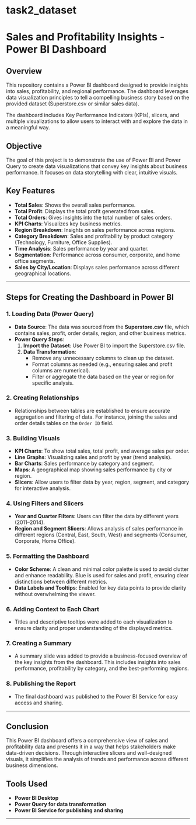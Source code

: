 # task2_dataset
# Sales and Profitability Insights - Power BI Dashboard

## Overview
This repository contains a Power BI dashboard designed to provide insights into sales, profitability, and regional performance. The dashboard leverages data visualization principles to tell a compelling business story based on the provided dataset (Superstore.csv or similar sales data).

The dashboard includes Key Performance Indicators (KPIs), slicers, and multiple visualizations to allow users to interact with and explore the data in a meaningful way.

## Objective
The goal of this project is to demonstrate the use of Power BI and Power Query to create data visualizations that convey key insights about business performance. It focuses on data storytelling with clear, intuitive visuals.

## Key Features
- **Total Sales**: Shows the overall sales performance.
- **Total Profit**: Displays the total profit generated from sales.
- **Total Orders**: Gives insights into the total number of sales orders.
- **KPI Charts**: Visualizes key business metrics.
- **Region Breakdown**: Insights on sales performance across regions.
- **Category Breakdown**: Sales and profitability by product category (Technology, Furniture, Office Supplies).
- **Time Analysis**: Sales performance by year and quarter.
- **Segmentation**: Performance across consumer, corporate, and home office segments.
- **Sales by City/Location**: Displays sales performance across different geographical locations.

---

## Steps for Creating the Dashboard in Power BI

### 1. **Loading Data (Power Query)**
   - **Data Source**: The data was sourced from the **Superstore.csv** file, which contains sales, profit, order details, region, and other business metrics.
   - **Power Query Steps**:
     1. **Import the Dataset**: Use Power BI to import the Superstore.csv file.
     2. **Data Transformation**:
        - Remove any unnecessary columns to clean up the dataset.
        - Format columns as needed (e.g., ensuring sales and profit columns are numerical).
        - Filter or aggregate the data based on the year or region for specific analysis.

### 2. **Creating Relationships**
   - Relationships between tables are established to ensure accurate aggregation and filtering of data. For instance, joining the sales and order details tables on the `Order ID` field.
   
### 3. **Building Visuals**
   - **KPI Charts**: To show total sales, total profit, and average sales per order.
   - **Line Graphs**: Visualizing sales and profit by year (trend analysis).
   - **Bar Charts**: Sales performance by category and segment.
   - **Maps**: A geographical map showing sales performance by city or region.
   - **Slicers**: Allow users to filter data by year, region, segment, and category for interactive analysis.

### 4. **Using Filters and Slicers**
   - **Year and Quarter Filters**: Users can filter the data by different years (2011–2014).
   - **Region and Segment Slicers**: Allows analysis of sales performance in different regions (Central, East, South, West) and segments (Consumer, Corporate, Home Office).
   
### 5. **Formatting the Dashboard**
   - **Color Scheme**: A clean and minimal color palette is used to avoid clutter and enhance readability. Blue is used for sales and profit, ensuring clear distinctions between different metrics.
   - **Data Labels and Tooltips**: Enabled for key data points to provide clarity without overwhelming the viewer.
   
### 6. **Adding Context to Each Chart**
   - Titles and descriptive tooltips were added to each visualization to ensure clarity and proper understanding of the displayed metrics.
   
### 7. **Creating a Summary**
   - A summary slide was added to provide a business-focused overview of the key insights from the dashboard. This includes insights into sales performance, profitability by category, and the best-performing regions.

### 8. **Publishing the Report**
   - The final dashboard was published to the Power BI Service for easy access and sharing.

---

## Conclusion
This Power BI dashboard offers a comprehensive view of sales and profitability data and presents it in a way that helps stakeholders make data-driven decisions. Through interactive slicers and well-designed visuals, it simplifies the analysis of trends and performance across different business dimensions.

## Tools Used
- **Power BI Desktop**
- **Power Query for data transformation**
- **Power BI Service for publishing and sharing**

---



